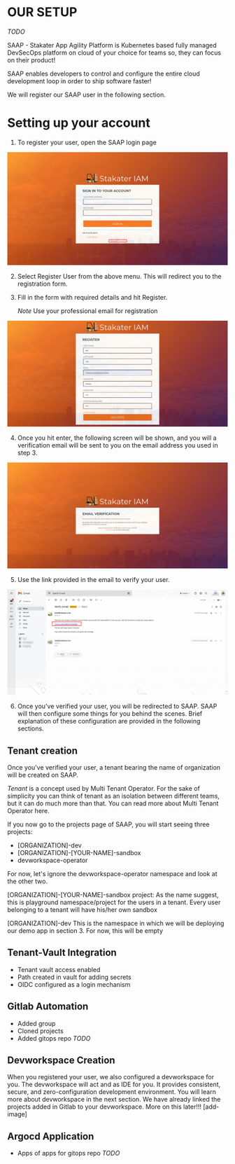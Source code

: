 # OUR SETUP

_TODO_

SAAP - Stakater App Agility Platform is Kubernetes based fully managed DevSecOps platform on cloud of your choice for teams so, they can focus on their product!

SAAP enables developers to control and configure the entire cloud development loop in order to ship software faster!

We will register our SAAP user in the following section.

# Setting up your account

1. To register your user, open the SAAP login page

![saap-login](./images/saap-login-1.png)

2. Select Register User from the above menu. This will redirect you to the registration form.

3. Fill in the form with required details and hit Register. 

   *Note* Use your professional email for registration

![registration-form](./images/registration-form.png)

4. Once you hit enter, the following screen will be shown, and you will a verification email will be sent to you on the email address you used in step 3.

![verfication](./images/verification.png)

5. Use the link provided in the email to verify your user.
  
![email](./images/email.png)

6. Once you've verified your user, you will be redirected to SAAP. 
SAAP will then configure some things for you behind the scenes. Brief explanation of these configuration are provided in the following sections.


## Tenant creation 

Once you've verified your user, a tenant bearing the name of organization will be created on SAAP.

*_Tenant_* is a concept used by Multi Tenant Operator. For the sake of simplicity you can think of tenant as an isolation between different teams, but it can do much more than that. You can read more about Multi Tenant Operator here.

If you now go to the projects page of SAAP, you will start seeing three projects:
* [ORGANIZATION]-dev
* [ORGANIZATION]-[YOUR-NAME]-sandbox  
* devworkspace-operator

For now, let's ignore the devworkspace-operator namespace and look at the other two.

[ORGANIZATION]-[YOUR-NAME]-sandbox project:
As the name suggest, this is playground namespace/project for the users in a tenant. Every user belonging to a tenant will have his/her own sandbox

[ORGANIZATION]-dev
This is the namespace in which we will be deploying our demo app in section 3. For now, this will be empty

## Tenant-Vault Integration

* Tenant vault access enabled
* Path created in vault for adding secrets
* OIDC configured as a login mechanism

## Gitlab Automation 

* Added group
* Cloned projects
* Added gitops repo
_TODO_

## Devworkspace Creation

When you registered your user, we also configured a devworkspace for you. 
The devworkspace will act and as IDE for you. It provides  consistent, secure, and zero-configuration development environment. You will learn more about devworkspace in the next section.
We have already linked the projects added in Gitlab to your devworkspace. More on this later!!!
[add-image]


## Argocd Application

* Apps of apps for gitops repo
 _TODO_
